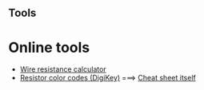 ## Tools
<!----------------------------------------------------------------------------->

# Online tools
- [Wire resistance calculator](https://learnemc.com/EXT/calculators/Resistance_Calculator/wire.html)
- [Resistor color codes (DigiKey)](https://www.digikey.ca/en/resources/conversion-calculators/conversion-calculator-resistor-color-code)
  ===> [Cheat sheet itself](https://www.digikey.ca/-/media/Images/Marketing/Resources/Calculator/resistor-color-chart.png)